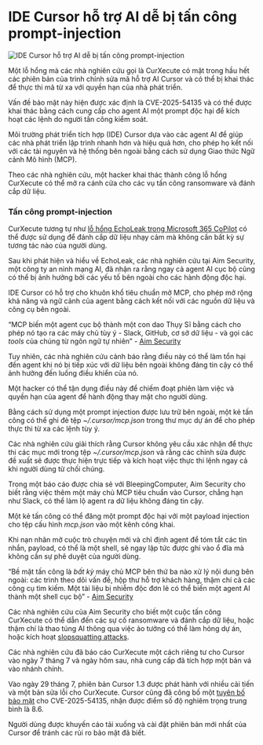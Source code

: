 # IDE Cursor hỗ trợ AI dễ bị tấn công prompt-injection

![IDE Cursor hỗ trợ AI dễ bị tấn công prompt-injection](https://www.bleepstatic.com/content/hl-images/2025/08/01/AI-coding.jpg)

Một lỗ hổng mà các nhà nghiên cứu gọi là CurXecute có mặt trong hầu hết các phiên bản của trình chỉnh sửa mã hỗ trợ AI Cursor và có thể bị khai thác để thực thi mã từ xa với quyền hạn của nhà phát triển.

Vấn đề bảo mật này hiện được xác định là CVE-2025-54135 và có thể được khai thác bằng cách cung cấp cho agent AI một prompt độc hại để kích hoạt các lệnh do người tấn công kiểm soát.

Môi trường phát triển tích hợp (IDE) Cursor dựa vào các agent AI để giúp các nhà phát triển lập trình nhanh hơn và hiệu quả hơn, cho phép họ kết nối với các tài nguyên và hệ thống bên ngoài bằng cách sử dụng Giao thức Ngữ cảnh Mô hình (MCP).

Theo các nhà nghiên cứu, một hacker khai thác thành công lỗ hổng CurXecute có thể mở ra cánh cửa cho các vụ tấn công ransomware và đánh cắp dữ liệu.

### Tấn công prompt-injection

CurXecute tương tự như [lỗ hổng EchoLeak trong Microsoft 365 CoPilot](https://www.bleepingcomputer.com/news/security/zero-click-ai-data-leak-flaw-uncovered-in-microsoft-365-copilot/) có thể được sử dụng để đánh cắp dữ liệu nhạy cảm mà không cần bất kỳ sự tương tác nào của người dùng.

Sau khi phát hiện và hiểu về EchoLeak, các nhà nghiên cứu tại Aim Security, một công ty an ninh mạng AI, đã nhận ra rằng ngay cả agent AI cục bộ cũng có thể bị ảnh hưởng bởi các yếu tố bên ngoài cho các hành động độc hại.

IDE Cursor có hỗ trợ cho khuôn khổ tiêu chuẩn mở MCP, cho phép mở rộng khả năng và ngữ cảnh của agent bằng cách kết nối với các nguồn dữ liệu và công cụ bên ngoài.

“MCP biến một agent cục bộ thành một con dao Thụy Sĩ bằng cách cho phép nó tạo ra các máy chủ tùy ý - Slack, GitHub, cơ sở dữ liệu - và gọi các _tools_ của chúng từ ngôn ngữ tự nhiên” - [Aim Security](https://www.aim.security/lp/aim-labs-curxecute-blogpost)

Tuy nhiên, các nhà nghiên cứu cảnh báo rằng điều này có thể làm tổn hại đến agent khi nó bị tiếp xúc với dữ liệu bên ngoài không đáng tin cậy có thể ảnh hưởng đến luồng điều khiển của nó.

Một hacker có thể tận dụng điều này để chiếm đoạt phiên làm việc và quyền hạn của agent để hành động thay mặt cho người dùng.

Bằng cách sử dụng một prompt injection được lưu trữ bên ngoài, một kẻ tấn công có thể ghi đè tệp _\~/.cursor/mcp.json_ trong thư mục dự án để cho phép thực thi từ xa các lệnh tùy ý.

Các nhà nghiên cứu giải thích rằng Cursor không yêu cầu xác nhận để thực thi các mục mới trong tệp _\~/.cursor/mcp.json_ và rằng các chỉnh sửa được đề xuất sẽ được thực hiện trực tiếp và kích hoạt việc thực thi lệnh ngay cả khi người dùng từ chối chúng.

Trong một báo cáo được chia sẻ với BleepingComputer, Aim Security cho biết rằng việc thêm một máy chủ MCP tiêu chuẩn vào Cursor, chẳng hạn như Slack, có thể làm lộ agent ra dữ liệu không đáng tin cậy.

Một kẻ tấn công có thể đăng một prompt độc hại với một payload injection cho tệp cấu hình _mcp.json_ vào một kênh công khai.

Khi nạn nhân mở cuộc trò chuyện mới và chỉ định agent để tóm tắt các tin nhắn, payload, có thể là một shell, sẽ ngay lập tức được ghi vào ổ đĩa mà không cần sự phê duyệt của người dùng.

“Bề mặt tấn công là _bất kỳ_ máy chủ MCP bên thứ ba nào xử lý nội dung bên ngoài: các trình theo dõi vấn đề, hộp thư hỗ trợ khách hàng, thậm chí cả các công cụ tìm kiếm. Một tài liệu bị nhiễm độc đơn lẻ có thể biến một agent AI thành một shell cục bộ” - [Aim Security](https://www.aim.security/lp/aim-labs-curxecute-blogpost)

Các nhà nghiên cứu của Aim Security cho biết một cuộc tấn công CurXecute có thể dẫn đến các sự cố ransomware và đánh cắp dữ liệu, hoặc thậm chí là thao túng AI thông qua việc ảo tưởng có thể làm hỏng dự án, hoặc kích hoạt [slopsquatting attacks](https://www.bleepingcomputer.com/news/security/ai-hallucinated-code-dependencies-become-new-supply-chain-risk/).

Các nhà nghiên cứu đã báo cáo CurXecute một cách riêng tư cho Cursor vào ngày 7 tháng 7 và ngày hôm sau, nhà cung cấp đã tích hợp một bản vá vào nhánh chính.

Vào ngày 29 tháng 7, phiên bản Cursor 1.3 được phát hành với nhiều cải tiến và một bản sửa lỗi cho CurXecute. Cursor cũng đã công bố một [tuyên bố bảo mật](https://github.com/cursor/cursor/security/advisories/GHSA-4cxx-hrm3-49rm) cho CVE-2025-54135, nhận được điểm số độ nghiêm trọng trung bình là 8.6.

Người dùng được khuyến cáo tải xuống và cài đặt phiên bản mới nhất của Cursor để tránh các rủi ro bảo mật đã biết.